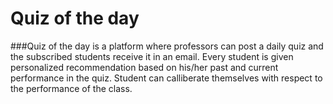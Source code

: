 # Quiz of the day

###Quiz of the day is a platform where professors can post a daily quiz and the subscribed students receive it in an email.
Every student is given personalized recommendation based on his/her past and current performance in the quiz.
Student can calliberate themselves with respect to the performance of the class.
